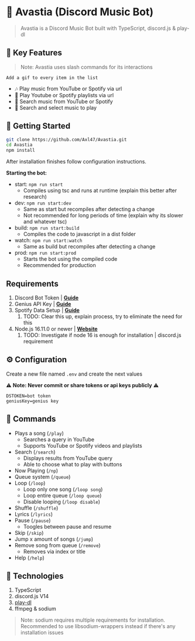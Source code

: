 # 🤖 Avastia (Discord Music Bot)

> Avastia is a Discord Music Bot built with TypeScript, discord.js & play-dl

## 📝 Key Features

> Note: Avastia uses slash commands for its interactions

`Add a gif to every item in the list`
- 🎶 Play music from YouTube or Spotify via url
- 📃 Play Youtube or Spotify playlists via url
- 🔎 Search music from YouTube or Spotify
- 🔎 Search and select music to play

## 🚀 Getting Started

```sh
git clone https://github.com/Axl47/Avastia.git
cd Avastia
npm install
```

After installation finishes follow configuration instructions.

**Starting the bot:**
- start:  `npm run start`
  - Compiles using tsc and runs at runtime (explain this better after research)
- dev: `npm run start:dev`
  - Same as start but recompiles after detecting a change
  - Not recommended for long periods of time (explain why its slower and whatever tsc)
- build: `npm run start:build`
  - Compiles the code to javascript in a dist folder
- watch: `npm run start:watch`
  - Same as build but recompiles after detecting a change
- prod: `npm run start:prod`
  - Starts the bot using the compiled code
  - Recommended for production

## Requirements

1. Discord Bot Token | **[Guide](https://discordjs.guide/preparations/setting-up-a-bot-application.html#creating-your-bot)**
2. Genius API Key | **[Guide](guide-link)**
3. Spotify Data Setup | **[Guide](guide-link)**
   1. TODO: Clear this up, explain process, try to eliminate the need for this
4. Node.js 16.11.0 or newer | **[Website](node-website)**
   1. TODO: Investigate if node 16 is enough for installation | discord.js requirement

## ⚙️ Configuration

Create a new file named `.env` and create the next values

⚠️ **Note: Never commit or share tokens or api keys publicly** ⚠️

```
DSTOKEN=bot token
geniusKey=genius key
```

## 📝 Commands

- Plays a song (`/play`)
  - Searches a query in YouTube
  - Supports YouTube or Spotify videos and playlists
- Search (`/search`)
  - Displays results from YouTube query
  - Able to choose what to play with buttons
- Now Playing (`/np`)
- Queue system (`/queue`)
- Loop (`/loop`)
  - Loop only one song (`/loop song`)
  - Loop entire queue (`/loop queue`)
  - Disable looping (`/loop disable`)
- Shuffle (`/shuffle`)
- Lyrics (`/lyrics`)
- Pause (`/pause`)
  - Toogles between pause and resume
- Skip (`/skip`)
- Jump x amount of songs (`/jump`)
- Remove song from queue (`/remove`)
  - Removes via index or title
- Help (`/help`)

## 🚀 Technologies
1. TypeScript
2. discord.js V14
3. [play-dl](playdl-github-link)
4. ffmpeg & sodium

> Note: sodium requires multiple requirements for installation. Recommended to use libsodium-wrappers instead if there's any installation issues